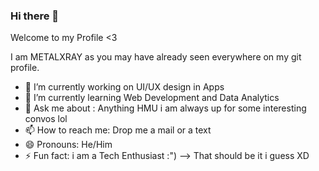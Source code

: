### Hi there 👋
Welcome to my Profile <3

I am METALXRAY as you may have already seen everywhere on my git profile.

- 🔭 I’m currently working on UI/UX design in Apps
- 🌱 I’m currently learning Web Development and Data Analytics 
- 💬 Ask me about : Anything HMU i am always up for some interesting convos lol
- 📫 How to reach me: Drop me a mail or a text 
- 😄 Pronouns: He/Him
- ⚡ Fun fact: i am a Tech Enthusiast :")
--> That should be it i guess XD
